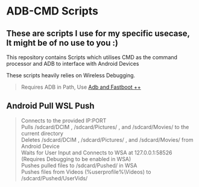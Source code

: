 # ADB-CMD Scripts
## These are scripts I use for my specific usecase, It might be of no use to you :)

This repository contains Scripts which utilises CMD as the command processor and ADB to interface with Android Devices

These scripts heavily relies on Wireless Debugging.

>Requires ADB in Path, Use [Adb and Fastboot ++](https://github.com/K3V1991/ADB-and-FastbootPlusPlus/releases/latest)

## Android Pull WSL Push
> Connects to the provided IP:PORT  
> Pulls /sdcard/DCIM , /sdcard/Pictures/ , and /sdcard/Movies/ to the current directory  
> Deletes /sdcard/DCIM , /sdcard/Pictures/ , and /sdcard/Movies/ from Android Device  
> Waits for User Input and Connects to WSA at 127.0.0.1:58526 (Requires Debugging to be enabled in WSA)  
> Pushes pulled files to /sdcard/Pushed/ in WSA  
> Pushes files from Videos (%userprofile%\Videos) to /sdcard/Pushed/UserVids/  